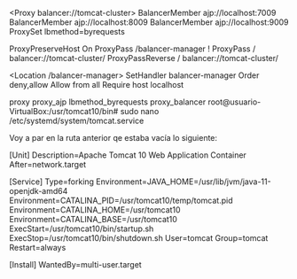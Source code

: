 <Proxy balancer://tomcat-cluster>
    BalancerMember ajp://localhost:7009
    BalancerMember ajp://localhost:8009
    BalancerMember ajp://localhost:9009
    ProxySet lbmethod=byrequests
</Proxy>

ProxyPreserveHost On
ProxyPass /balancer-manager !
ProxyPass / balancer://tomcat-cluster/
ProxyPassReverse / balancer://tomcat-cluster/

<Location /balancer-manager>
    SetHandler balancer-manager
    Order deny,allow
    Allow from all
    Require host localhost
</Location>


proxy proxy_ajp lbmethod_byrequests proxy_balancer
root@usuario-VirtualBox:/usr/tomcat10/bin# sudo nano /etc/systemd/system/tomcat.service

Voy a par en la ruta anterior qe estaba vacía lo siguiente:

[Unit]
Description=Apache Tomcat 10 Web Application Container
After=network.target

[Service]
Type=forking
Environment=JAVA_HOME=/usr/lib/jvm/java-11-openjdk-amd64
Environment=CATALINA_PID=/usr/tomcat10/temp/tomcat.pid
Environment=CATALINA_HOME=/usr/tomcat10
Environment=CATALINA_BASE=/usr/tomcat10
ExecStart=/usr/tomcat10/bin/startup.sh
ExecStop=/usr/tomcat10/bin/shutdown.sh
User=tomcat
Group=tomcat
Restart=always

[Install]
WantedBy=multi-user.target

